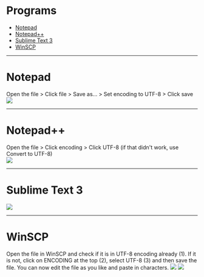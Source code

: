 # Programs
* [Notepad](#notepad)
* [Notepad++](#notepad-1)
* [Sublime Text 3](#sublime-text-3)
* [WinSCP](#winscp)
***

# Notepad
Open the file > Click file > Save as... > Set encoding to UTF-8 > Click save
![](https://i.ibb.co/zQHbL3p/notepad.png)

***

# Notepad++
Open the file > Click encoding > Click UTF-8 (if that didn't work, use Convert to UTF-8)  
![](https://i.ibb.co/qNdj80Q/notepad.png)

***

# Sublime Text 3
![](https://cdn.discordapp.com/attachments/659545536533364776/847537718236938260/unknown.png)

***

# WinSCP
Open the file in WinSCP and check if it is in UTF-8 encoding already (1). If it is not, click on ENCODING at the top (2), select UTF-8 (3) and then save the file. You can now edit the file as you like and paste in characters.
![](https://i.ibb.co/nRxDmHk/Win-SCP-Xlxw-Qfft-Cb.png)
![](https://i.ibb.co/dP77yzp/Win-SCP-UXWc4-Xdp2-N.png)